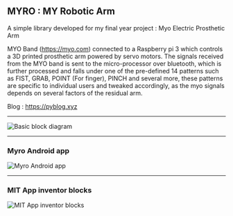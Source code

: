 ## MYRO : MY Robotic Arm

A simple library developed for my final year project : Myo Electric Prosthetic Arm

MYO Band (https://myo.com) connected to a Raspberry pi 3 which controls a 3D printed prosthetic arm powered by servo motors.
The signals received from the MYO band is sent to the micro-processor over bluetooth, which is further processed and falls under one of the pre-defined 14 patterns such as FIST, GRAB, POINT (For finger), PINCH and several more, these patterns are specific to individual users and tweaked accordingly, as the myo signals depends on several factors of the residual arm.

Blog : https://pyblog.xyz

- - -
![Basic block diagram](https://pyblog.xyz/wp-content/uploads/2020/02/Block-Diagram.png)

- - -
### Myro Android app
![Myro Android app](https://pyblog.xyz/wp-content/uploads/2020/04/myro_app.png)

- - -
### MIT App inventor blocks
![MIT App inventor blocks](https://pyblog.xyz/wp-content/uploads/2020/04/mit_blocks.png)

